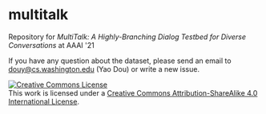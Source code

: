 # multitalk
Repository for _MultiTalk: A Highly-Branching Dialog Testbed for Diverse Conversations_ at AAAI '21

If you have any question about the dataset, please send an email to douy@cs.washington.edu (Yao Dou) or write a new issue.

<a rel="license" href="http://creativecommons.org/licenses/by-sa/4.0/"><img alt="Creative Commons License" style="border-width:0" src="https://i.creativecommons.org/l/by-sa/4.0/88x31.png" /></a><br />This work is licensed under a <a rel="license" href="http://creativecommons.org/licenses/by-sa/4.0/">Creative Commons Attribution-ShareAlike 4.0 International License</a>.